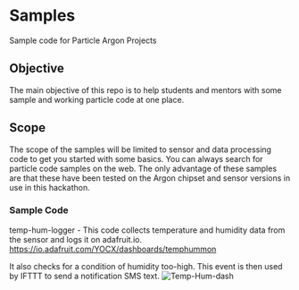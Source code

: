 # Samples
Sample code for Particle Argon Projects

## Objective
The main objective of this repo is to help students and mentors with some sample and working particle code at one place.

## Scope
The scope of the samples will be limited to sensor and data processing code to get you started with some basics.
You can always search for particle code samples on the web. The only advantage of these samples are that these have been tested on the Argon chipset and sensor versions in use in this hackathon.

### Sample Code

temp-hum-logger - 
This code collects temperature and humidity data from the sensor and logs it on adafruit.io.
https://io.adafruit.com/YOCX/dashboards/temphummon

It also checks for a condition of humidity too-high. This event is then used by IFTTT to send a notification SMS text.
![Temp-Hum-dash](https://github.com/a2mm-iot-hackathon/iot-samples/blob/master/argon-adafruit-io.jpg)
